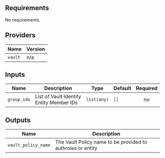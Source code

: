 ## Requirements

No requirements.

## Providers

| Name | Version |
|------|---------|
| `vault` | n/a |

## Inputs

| Name | Description | Type | Default | Required |
|------|-------------|------|---------|:--------:|
| `group_ids` | List of Vault Identity Entity Member IDs | `list(any)` | `[]` | no |

## Outputs

| Name | Description |
|------|-------------|
| `vault_policy_name` | The Vault Policy name to be provided to authroles or entity |

